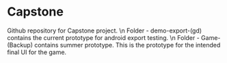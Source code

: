 # Capstone
Github repository for Capstone project.
\n Folder - demo-export-(gd) contains the current prototype for android export testing.
\n Folder - Game-(Backup) contains summer prototype. This is the prototype for the intended final UI for the game.
